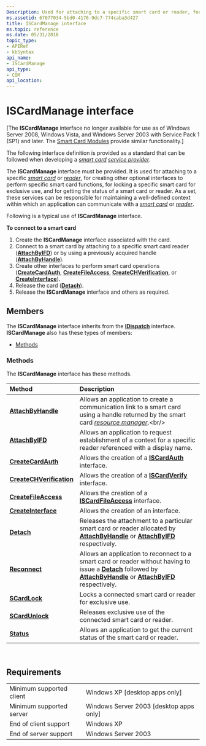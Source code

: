 ```yaml
---
Description: Used for attaching to a specific smart card or reader, for creating other optional interfaces to perform specific smart card functions, for locking a specific smart card for exclusive use, and for getting the status of a smart card or reader.
ms.assetid: 67077034-5bd0-4176-9dc7-774caba3d427
title: ISCardManage interface
ms.topic: reference
ms.date: 05/31/2018
topic_type: 
- APIRef
- kbSyntax
api_name: 
- ISCardManage
api_type: 
- COM
api_location: 
---
```


# ISCardManage interface

\[The **ISCardManage** interface no longer available for use as of Windows Server 2008, Windows Vista, and Windows Server 2003 with Service Pack 1 (SP1) and later. The [Smart Card Modules](https://msdn.microsoft.com/library/Dd627652(v=VS.85).aspx) provide similar functionality.\]

The following interface definition is provided as a standard that can be followed when developing a [*smart card*](https://msdn.microsoft.com/library/ms721625(v=VS.85).aspx) [*service provider*](https://msdn.microsoft.com/library/ms721572(v=VS.85).aspx).

The **ISCardManage** interface must be provided. It is used for attaching to a specific [*smart card*](https://msdn.microsoft.com/library/ms721625(v=VS.85).aspx) or [*reader*](https://msdn.microsoft.com/library/ms721604(v=VS.85).aspx), for creating other optional interfaces to perform specific smart card functions, for locking a specific smart card for exclusive use, and for getting the status of a smart card or reader. As a set, these services can be responsible for maintaining a well-defined context within which an application can communicate with a [*smart card*](https://msdn.microsoft.com/library/ms721625(v=VS.85).aspx) or [*reader*](https://msdn.microsoft.com/library/ms721604(v=VS.85).aspx).

Following is a typical use of **ISCardManage** interface.

**To connect to a smart card**

1.  Create the **ISCardManage** interface associated with the card.
2.  Connect to a smart card by attaching to a specific smart card reader ([**AttachByIFD**](iscardmanage-attachbyifd.md)) or by using a previously acquired handle ([**AttachByHandle**](iscardmanage-attachbyhandle.md)).
3.  Create other interfaces to perform smart card operations ([**CreateCardAuth**](iscardmanage-createcardauth.md), [**CreateFileAccess**](iscardmanage-createfileaccess.md), [**CreateCHVerification**](iscardmanage-createchverification.md), or [**CreateInterface**](iscardmanage-createinterface.md)).
4.  Release the card ([**Detach**](iscardmanage-detach.md)).
5.  Release the **ISCardManage** interface and others as required.

## Members

The **ISCardManage** interface inherits from the [**IDispatch**](https://msdn.microsoft.com/library/ms221608(v=VS.71).aspx) interface. **ISCardManage** also has these types of members:

-   [Methods](#methods)

### Methods

The **ISCardManage** interface has these methods.



| Method                                                            | Description                                                                                                                                                                                                                                                                |
|:------------------------------------------------------------------|:---------------------------------------------------------------------------------------------------------------------------------------------------------------------------------------------------------------------------------------------------------------------------|
| [**AttachByHandle**](iscardmanage-attachbyhandle.md)             | Allows an application to create a communication link to a smart card using a handle returned by the smart card [*resource manager*](https://msdn.microsoft.com/library/ms721604(v=VS.85).aspx).<br/>                                              |
| [**AttachByIFD**](iscardmanage-attachbyifd.md)                   | Allows an application to request establishment of a context for a specific reader referenced with a display name.<br/>                                                                                                                                               |
| [**CreateCardAuth**](iscardmanage-createcardauth.md)             | Allows the creation of a [**ISCardAuth**](iscardauth.md) interface.<br/>                                                                                                                                                                                            |
| [**CreateCHVerification**](iscardmanage-createchverification.md) | Allows the creation of a [**ISCardVerify**](iscardverify.md) interface.<br/>                                                                                                                                                                                        |
| [**CreateFileAccess**](iscardmanage-createfileaccess.md)         | Allows the creation of a [**ISCardFileAccess**](iscardfileaccess.md) interface.<br/>                                                                                                                                                                                |
| [**CreateInterface**](iscardmanage-createinterface.md)           | Allows the creation of an interface.<br/>                                                                                                                                                                                                                            |
| [**Detach**](iscardmanage-detach.md)                             | Releases the attachment to a particular smart card or reader allocated by [**AttachByHandle**](iscardmanage-attachbyhandle.md) or [**AttachByIFD**](iscardmanage-attachbyifd.md) respectively.<br/>                                                                |
| [**Reconnect**](iscardmanage-reconnect.md)                       | Allows an application to reconnect to a smart card or reader without having to issue a [**Detach**](iscardmanage-detach.md) followed by [**AttachByHandle**](iscardmanage-attachbyhandle.md) or [**AttachByIFD**](iscardmanage-attachbyifd.md) respectively.<br/> |
| [**SCardLock**](iscardmanage-scardlock.md)                       | Locks a connected smart card or reader for exclusive use.<br/>                                                                                                                                                                                                       |
| [**SCardUnlock**](iscardmanage-scardunlock.md)                   | Releases exclusive use of the connected smart card or reader.<br/>                                                                                                                                                                                                   |
| [**Status**](iscardmanage-status.md)                             | Allows an application to get the current status of the smart card or reader.<br/>                                                                                                                                                                                    |



 

## Requirements



|                                     |                                                      |
|-------------------------------------|------------------------------------------------------|
| Minimum supported client<br/> | Windows XP \[desktop apps only\]<br/>          |
| Minimum supported server<br/> | Windows Server 2003 \[desktop apps only\]<br/> |
| End of client support<br/>    | Windows XP<br/>                                |
| End of server support<br/>    | Windows Server 2003<br/>                       |



 

 




